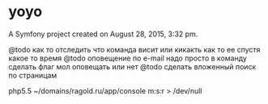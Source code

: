 yoyo
=======

A Symfony project created on August 28, 2015, 3:32 pm.

@todo как то отследить что команда висит или кикакть как то  ее спустя какое то время
@todo оповещение по e-mail надо просто в команду сделать флаг мол оповещать или нет
@todo сделать вложенный поиск по страницам


php5.5 ~/domains/ragold.ru/app/console m:s:r > /dev/null
